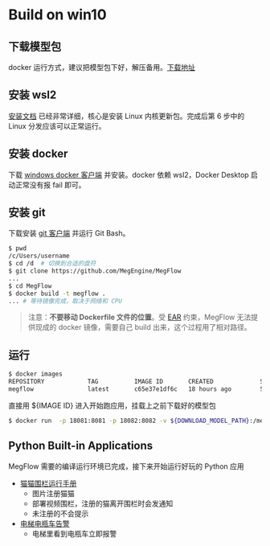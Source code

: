 # Build on win10

## 下载模型包
docker 运行方式，建议把模型包下好，解压备用。[下载地址](../download-models.zh.md)

## 安装 wsl2

[安装文档](https://docs.microsoft.com/zh-cn/windows/wsl/install-win10) 已经非常详细，核心是安装 Linux 内核更新包。完成后第 6 步中的 Linux 分发应该可以正常运行。

## 安装 docker
下载 [windows docker 客户端](https://www.docker.com/products/docker-desktop) 并安装。docker 依赖 wsl2，Docker Desktop 启动正常没有报 fail 即可。

## 安装 git

下载安装 [git 客户端](https://git-scm.com/downloads) 并运行 Git Bash。

```bash
$ pwd
/c/Users/username
$ cd /d  # 切换到合适的盘符
$ git clone https://github.com/MegEngine/MegFlow
...
$ cd MegFlow
$ docker build -t megflow .
... # 等待镜像完成，取决于网络和 CPU
```
> 注意：**不要移动 Dockerfile 文件的位置**。受 [EAR](https://www.federalregister.gov/documents/2019/10/09/2019-22210/addition-of-certain-entities-to-the-entity-list) 约束，MegFlow 无法提供现成的 docker 镜像，需要自己 build 出来，这个过程用了相对路径。

## 运行

```bash
$ docker images
REPOSITORY            TAG          IMAGE ID       CREATED             SIZE
megflow               latest       c65e37e1df6c   18 hours ago        5.05GB
```
直接用 ${IMAGE ID} 进入开始跑应用，挂载上之前下载好的模型包
```bash
$ docker run  -p 18081:8081 -p 18082:8082 -v ${DOWNLOAD_MODEL_PATH}:/megflow-runspace/flow-python/examples/models -i -t  c65e37e1df6c /bin/bash
```

## Python Built-in Applications

MegFlow 需要的编译运行环境已完成，接下来开始运行好玩的 Python 应用

*  [猫猫围栏运行手册](../built-in-applications/cat_finder.md)
   *  图片注册猫猫
   *  部署视频围栏，注册的猫离开围栏时会发通知
   *  未注册的不会提示
*  [电梯电瓶车告警](../built-in-applications/electric_bicycle.md)
   *  电梯里看到电瓶车立即报警
